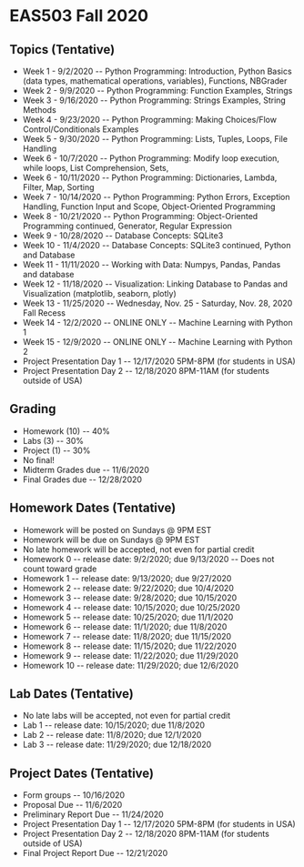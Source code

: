 # EAS503 Fall 2020

## Topics (Tentative)
- Week 1  - 9/2/2020 -- Python Programming: Introduction, Python Basics (data types, mathematical operations, variables), Functions, NBGrader 
- Week 2  - 9/9/2020 -- Python Programming:  Function Examples, Strings 
- Week 3  - 9/16/2020 -- Python Programming: Strings Examples, String Methods 
- Week 4  - 9/23/2020 -- Python Programming: Making Choices/Flow Control/Conditionals Examples
- Week 5  - 9/30/2020 -- Python Programming: Lists, Tuples, Loops, File Handling
- Week 6  - 10/7/2020 -- Python Programming: Modify loop execution, while loops, List Comprehension, Sets, 
- Week 6  - 10/11/2020 -- Python Programming: Dictionaries, Lambda, Filter, Map, Sorting 
- Week 7  - 10/14/2020 -- Python Programming: Python Errors, Exception Handling, Function Input and Scope,  Object-Oriented Programming 
- Week 8  - 10/21/2020 -- Python Programming: Object-Oriented Programming continued, Generator, Regular Expression
- Week 9  - 10/28/2020 -- Database Concepts: SQLite3
- Week 10 - 11/4/2020  -- Database Concepts: SQLite3 continued, Python and Database
- Week 11 - 11/11/2020 -- Working with Data: Numpys, Pandas, Pandas and database
- Week 12 - 11/18/2020 -- Visualization: Linking Database to Pandas and Visualization (matplotlib, seaborn, plotly)
- Week 13 - 11/25/2020 -- Wednesday, Nov. 25 - Saturday, Nov. 28, 2020 	Fall Recess
- Week 14 - 12/2/2020 -- ONLINE ONLY -- Machine Learning with Python 1
- Week 15 - 12/9/2020 -- ONLINE ONLY -- Machine Learning with Python 2
- Project Presentation Day 1 -- 12/17/2020 5PM-8PM (for students in USA)
- Project Presentation Day 2 -- 12/18/2020 8PM-11AM (for students outside of USA)

## Grading
- Homework (10) -- 40%
- Labs (3) -- 30%
- Project (1) -- 30%
- No final!
- Midterm Grades due -- 11/6/2020
- Final Grades due -- 12/28/2020


## Homework Dates (Tentative)
- Homework will be posted on Sundays @ 9PM EST 
- Homework will be due on Sundays @ 9PM EST
- No late homework will be accepted, not even for partial credit
- Homework 0  -- release date: 9/2/2020; due 9/13/2020 -- Does not count toward grade
- Homework 1  -- release date: 9/13/2020; due 9/27/2020
- Homework 2  -- release date: 9/22/2020; due 10/4/2020
- Homework 3  -- release date: 9/28/2020; due 10/15/2020
- Homework 4  -- release date: 10/15/2020; due 10/25/2020
- Homework 5  -- release date: 10/25/2020; due 11/1/2020
- Homework 6  -- release date: 11/1/2020; due 11/8/2020 
- Homework 7  -- release date: 11/8/2020; due 11/15/2020 
- Homework 8  -- release date: 11/15/2020; due 11/22/2020
- Homework 9 -- release date: 11/22/2020; due 11/29/2020
- Homework 10 -- release date: 11/29/2020; due 12/6/2020


## Lab Dates (Tentative)
- No late labs will be accepted, not even for partial credit
- Lab 1 -- release date: 10/15/2020; due 11/8/2020
- Lab 2 -- release date: 11/8/2020; due 12/1/2020
- Lab 3 -- release date: 11/29/2020; due 12/18/2020 

## Project Dates (Tentative)
- Form groups -- 10/16/2020
- Proposal Due -- 11/6/2020
- Preliminary Report Due -- 11/24/2020
- Project Presentation Day 1 -- 12/17/2020 5PM-8PM (for students in USA)
- Project Presentation Day 2 -- 12/18/2020 8PM-11AM (for students outside of USA)
- Final Project Report Due -- 12/21/2020
